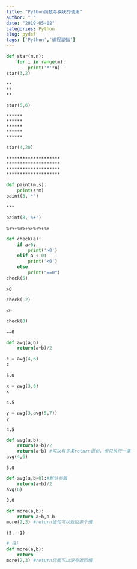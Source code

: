 ```yaml
---
title: "Python函数与模块的使用"
author: " "
date: "2019-05-08"
categories: Python
slug: pydef
tags: ['Python','编程基础']
---
```

```python
def star(m,n):
    for i in range(m):
        print('*'*n)
star(3,2)         
```

    **
    **
    **
    


```python
star(5,6)      
```

    ******
    ******
    ******
    ******
    ******
    


```python
star(4,20) 
```

    ********************
    ********************
    ********************
    ********************
    


```python
def paint(m,s):
    print(s*m)
paint(3,'*')
```

    ***
    


```python
paint(8,'%+')
```

    %+%+%+%+%+%+%+%+
    


```python
def check(a):
    if a>0:
        print('>0')
    elif a < 0:
        print('<0')
    else:
        print("==0")
check(5)
```

    >0
    


```python
check(-2)
```

    <0
    


```python
check(0)
```

    ==0
    


```python
def avg(a,b):
    return(a+b)/2

c = avg(4,6)
c
```




    5.0




```python
x = avg(3,6)
x
```




    4.5




```python
y = avg(3,avg(5,7))
y
```




    4.5




```python
def avg(a,b):
    return(a+b)/2
    return(a+b) #可以有多条return语句，但只执行一条
avg(4,6)
```




    5.0




```python
def avg(a,b=0):#默认参数
    return(a+b)/2
avg(6)
```




    3.0




```python
def more(a,b):
    return a+b,a-b
more(2,3) #return语句可以返回多个值
```




    (5, -1)




```python
#（8）
def more(a,b):
    return
more(2,3) #return后面可以没有返回值
```

